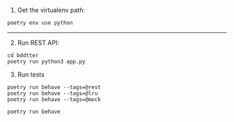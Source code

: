 1. Get the virtualenv path:

```bash
poetry env use python
```



---

2. Run REST API:

```
cd bddtter
poetry run python3 app.py
```

3. Run tests

```
poetry run behave --tags=@rest
poetry run behave --tags=@lru
poetry run behave --tags=@mock

poetry run behave
```
